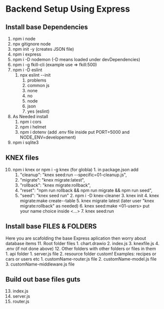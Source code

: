 # Backend Setup Using Express

## Install base Dependencies 
1. npm i node
2. npx gitignore node
3. npm init -y (creates JSON file)
4. npm i express
5. npm i -D nodemon (-D means loaded under devDependencies)
6. npm i -g fkill-cli (example use => fkill:500)
7. npm i -D eslint
   1. npx eslint --init
      1. problems
      2. common js
      3. none
      4. no
      5. node
      6. json
      7. yes (eslint)
8. As Needed install
   1. npm i cors
   2. npm i helmet
   3. npm i dotenv (add .env file inside put PORT=5000 and NODE_ENV=developement)
9. npm i sqlite3

## KNEX files
10.  npm i knex or npm i -g knex (for globla)
    1.  in package.json add 
        1.  "cleanup": "knex seed:run --specific=01-cleanup.js",
        2.  "migrate": "knex migrate:latest",
        3.  "rollback": "knex migrate:rollback",
        4.  "reset": "npm run rollback && npm run migrate && npm run seed",
        5.  "seed": "knex seed run"
    2.  npm i -D knex-cleaner
    3.  knex init
    4.  knex migrate:make create-<name>-table
    5.  knex migrate latest (later user "knex migrate:rollback" as needed)
    6.  knex seed:make <01-users> put your name choice inside <...>
    7.  knex seed:run

## Install base FILES & FOLDERS
Here you are scafolding the base Express aplication then worry about database items
11. Root folder files
    1.  chart.drawio
    2.  index.js
    3.  knexfile.js
    4.  .env (if not done above)
12. Other folders with other folders or files in them 
    1.  api folder
        1.  server.js file
        2.  resource folder custom! Examples: recipes or cars or users etc
            1.  customName-router.js file
            2.  customName-model.js file
            3.  customName-middleware.js file

## Build out base files guts
13. index.js
14. server.js
15. router.js